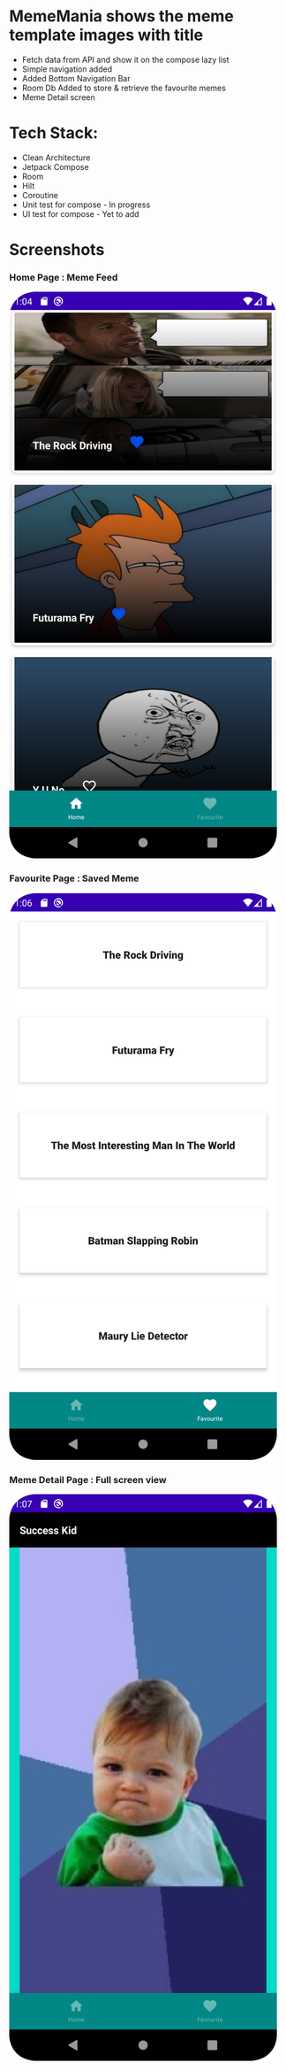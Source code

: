 # MemeMania shows the meme template images with title
- Fetch data from API and show it on the compose lazy list
- Simple navigation added 
- Added Bottom Navigation Bar
- Room Db Added to store & retrieve the favourite memes 
- Meme Detail screen 

# Tech Stack:
- Clean Architecture
- Jetpack Compose
- Room
- Hilt
- Coroutine
- Unit test for compose - In progress
- UI test for compose - Yet to add
# Screenshots

### Home Page  : Meme Feed
![Home page](https://github.com/naveenkumarira/MemeMania/blob/main/screenshots/screenshot_home.png)

### Favourite Page : Saved Meme

![favourite page](https://github.com/naveenkumarira/MemeMania/blob/main/screenshots/screenshot_fav.png)

### Meme Detail Page : Full screen view

![Detail page](https://github.com/naveenkumarira/MemeMania/blob/main/screenshots/screenshot_meme_details.png)



